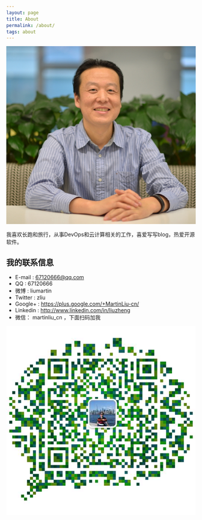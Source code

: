 ```yaml
---
layout: page
title: About
permalink: /about/
tags: about
---
```

![Martin Liu ](/images/martinliu-s.JPG)

我喜欢长跑和旅行，从事DevOps和云计算相关的工作，喜爱写写blog，热爱开源软件。

## 我的联系信息

* E-mail : 67120666@qq.com
* QQ : 67120666
* 微博 : liumartin
* Twitter :  zliu
* Google+  :  https://plus.google.com/+MartinLiu-cn/
* Linkedin : http://www.linkedin.com/in/liuzheng
* 微信： martinliu_cn  ，下面扫码加我

![Martin Liu wechat ](/images/martinliu-weichat.jpg)
